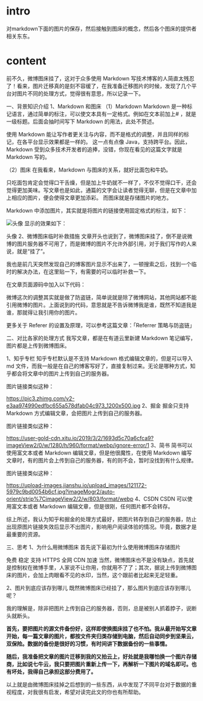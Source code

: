 
# intro
对markdown下面的图片的保存，然后接触到图床的概念，然后各个图床的提供者相关东东。

# content
前不久，微博图床挂了，这对于众多使用 Markdown 写技术博客的人简直太残忍了！看来，图片迁移真的是刻不容缓了，在我准备迁移图片的时候，发现了几个平台对图片不同的处理方式，觉得很有意思，所以记录一下。

一、背景知识介绍
1、Markdown 和图床
（1）Markdown
Markdown 是一种标记语言，通过简单的标注，可以使文本具有一定格式。例如在文本前加上# ，就是一级标题。后面会抽时间写下 Markdown 的用法，此处不赘述。

使用 Markdown 能让写作者更关注与内容，而不是格式的调整，并且同样的标记，在各平台显示效果都是一样的。
这一点有点像 Java，支持跨平台。因此，Markdown 受到众多技术开发者的追捧，没错，你现在看见的这篇文字就是 Markdown 写的。

（2）图床
在我看来，Markdown 与图床的关系，就好比面包和牛奶。

只吃面包肯定会觉得口干舌燥，但是加上牛奶就不一样了，不仅不觉得口干，还会觉得更加美味。写文章也是如此，通篇的文字会让读者觉得无聊，但是在文章中加上相应的图片，便会使得文章更加添彩。
而图床就是存储图片的地方。

Markdown 中添加图片，其实就是将图片的链接使用固定格式的标注，如下：

![头像](https://img.juemuren4449.com/7af8125993c702dcffbd99ade00c90b4.png)
显示的效果如下：

头像
2、微博图床临时补救措施
文章开头也说到了，微博图床挂了，倒不是说微博的图片服务器不可用了，而是微博的图片不允许外部引用，对于我们写作的人来说，就是“挂了”。

我也是前几天突然发现自己的博客图片显示不出来了，一顿搜索之后，找到一个临时的解决办法，在这里贴一下，有需要的可以临时补救一下。

在文章页面源码中加入以下代码：

<meta name="referrer" content="no-referrer" />
微博这次的调整其实就是做了防盗链，简单说就是除了微博网站，其他网站都不能引用微博的图片。上面说到的代码，意思就是不告诉微博我是谁，既然不知道我是谁，那就得让我引用你的图片。

更多关于 Referer 的设置及原理，可以参考这篇文章：「Referrer 策略与防盗链」

二、对比各家的处理方式
我写文章，都是在有道云里新建 Markdown 笔记编写，图片都是上传到微博图床。

1、知乎专栏
知乎专栏默认是不支持 Markdown 格式编辑文章的，但是可以导入 md 文件，而我一般是在自己的博客写好了，直接复制过来。无论是哪种方式，知乎都会将文章中的图片上传到自己的服务器。

图片链接类似这种：

https://pic3.zhimg.com/v2-e3aa974990edfbc655a578dfab04c973_1200x500.jpg
2、掘金
掘金只支持 Markdown 方式编辑文章，会把图片上传到自己的服务器。

图片链接类似这种：

https://user-gold-cdn.xitu.io/2019/3/2/1693d5c70a6cfca9?imageView2/0/w/1280/h/960/format/webp/ignore-error/1
3、简书
简书可以使用富文本或者 Markdown 编辑文章，但是他很魔性，在使用 Markdown 编写文章时，有的图片会上传到自己的服务器，有的则不会，暂时没找到有什么规律。

图片链接类似这种：

https://upload-images.jianshu.io/upload_images/121172-5979c9bd0054b6cf.jpg?imageMogr2/auto-orient/strip%7CimageView2/2/w/803/format/webp
4、CSDN
CSDN 可以使用富文本或者 Markdown 编辑文章，但是很刚，任何图片都不会转存。

综上所述，我认为知乎和掘金的处理方式最好，把图片转存到自己的服务器，防止出现原图片链接失效后显示不出图片，影响用户阅读体验的情况。毕竟，数据才是最重要的资源。

三、思考
1、为什么用微博图床
首先说下最初为什么使用微博图床存储图片

免费
稳定
支持 HTTPS
全网 CDN 加速
当然，微博图床也不是没有缺点，首先就是控制权在微博手里，人家说不让你用，你就用不了了；其次，据说上传到微博图床的图片，会加上肉眼看不见的水印，当然，这个跟前者比起来无足轻重。

2、图片到底应该存到哪儿
既然微博图床已经挂了，那么图片到底应该存到哪儿呢？

我的理解是，除非把图片上传到自己的服务器，否则，总是被别人抓着脖子，说断头就断头。

**首先，要把图片的源文件备份好，这样即使换图床挂了也不怕。我从最开始写文章开始，每一篇文章的图片，都按文件夹归类存储到电脑，然后自动同步到坚果云，双保险。数据的备份是很好的习惯，有时间讲下数据备份的一些事情。**

**随后，我准备把文章的图片迁移到我的又拍云上，好处就是我哪怕换一个图片存储商，比如说七牛云，我只要把图片重新上传一下，再解析一下图片的域名即可。也有坏处，我得自己承担这部分费用了。**

以上就是由微博图床挂掉之后想到的一些东西，从中发现了不同平台对于数据的重视程度，对我很有启发，希望对读完此文的你也有所帮助。
